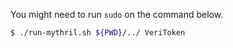 You might need to run `sudo` on the command below.

```bash
$ ./run-mythril.sh ${PWD}/../ VeriToken
```
